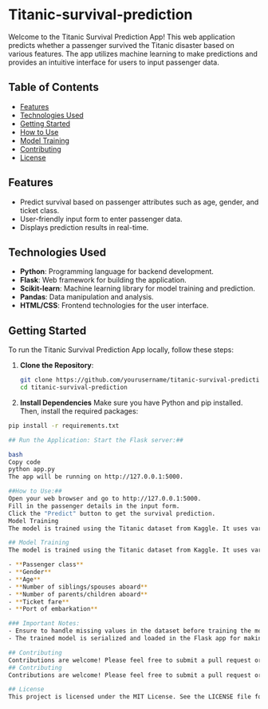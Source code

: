# Titanic-survival-prediction
Welcome to the Titanic Survival Prediction App! This web application predicts whether a passenger survived the Titanic disaster based on various features. The app utilizes machine learning to make predictions and provides an intuitive interface for users to input passenger data.

## Table of Contents
- [Features](#features)
- [Technologies Used](#technologies-used)
- [Getting Started](#getting-started)
- [How to Use](#how-to-use)
- [Model Training](#model-training)
- [Contributing](#contributing)
- [License](#license)

## Features
- Predict survival based on passenger attributes such as age, gender, and ticket class.
- User-friendly input form to enter passenger data.
- Displays prediction results in real-time.

## Technologies Used
- **Python**: Programming language for backend development.
- **Flask**: Web framework for building the application.
- **Scikit-learn**: Machine learning library for model training and prediction.
- **Pandas**: Data manipulation and analysis.
- **HTML/CSS**: Frontend technologies for the user interface.

## Getting Started
To run the Titanic Survival Prediction App locally, follow these steps:

1. **Clone the Repository**:
   ```bash
   git clone https://github.com/yourusername/titanic-survival-prediction.git
   cd titanic-survival-prediction
2. **Install Dependencies**
Make sure you have Python and pip installed. Then, install the required packages:

```bash
pip install -r requirements.txt

## Run the Application: Start the Flask server:## 

bash
Copy code
python app.py
The app will be running on http://127.0.0.1:5000.

##How to Use:##
Open your web browser and go to http://127.0.0.1:5000.
Fill in the passenger details in the input form.
Click the "Predict" button to get the survival prediction.
Model Training
The model is trained using the Titanic dataset from Kaggle. It uses various features such as:

## Model Training
The model is trained using the Titanic dataset from Kaggle. It uses various features such as:

- **Passenger class**
- **Gender**
- **Age**
- **Number of siblings/spouses aboard**
- **Number of parents/children aboard**
- **Ticket fare**
- **Port of embarkation**

### Important Notes:
- Ensure to handle missing values in the dataset before training the model.
- The trained model is serialized and loaded in the Flask app for making predictions.

## Contributing
Contributions are welcome! Please feel free to submit a pull request or open an issue if you encounter any problems or have suggestions for improvements.
## Contributing
Contributions are welcome! Please feel free to submit a pull request or open an issue if you encounter any problems or have suggestions for improvements.

## License
This project is licensed under the MIT License. See the LICENSE file for details.


